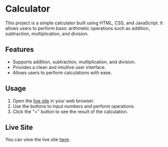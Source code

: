 # Calculator

This project is a simple calculator built using HTML, CSS, and JavaScript. It allows users to perform basic arithmetic operations such as addition, subtraction, multiplication, and division.

## Features

- Supports addition, subtraction, multiplication, and division.
- Provides a clean and intuitive user interface.
- Allows users to perform calculations with ease.

## Usage

1. Open the [live site](https://abhishek-coderx.github.io/calculator/) in your web browser.
2. Use the buttons to input numbers and perform operations.
3. Click the "=" button to see the result of the calculation.

## Live Site

You can view the live site [here](https://abhishek-coderx.github.io/calculator/).
